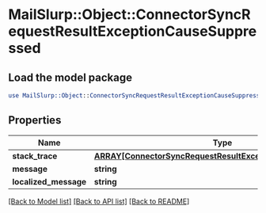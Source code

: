 # MailSlurp::Object::ConnectorSyncRequestResultExceptionCauseSuppressed

## Load the model package
```perl
use MailSlurp::Object::ConnectorSyncRequestResultExceptionCauseSuppressed;
```

## Properties
Name | Type | Description | Notes
------------ | ------------- | ------------- | -------------
**stack_trace** | [**ARRAY[ConnectorSyncRequestResultExceptionCauseStackTrace]**](ConnectorSyncRequestResultExceptionCauseStackTrace) |  | [optional] 
**message** | **string** |  | [optional] 
**localized_message** | **string** |  | [optional] 

[[Back to Model list]](../README#documentation-for-models) [[Back to API list]](../README#documentation-for-api-endpoints) [[Back to README]](../README)



